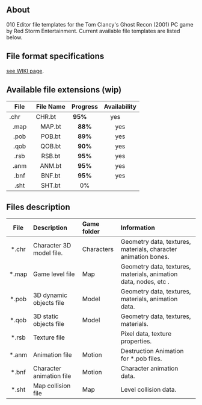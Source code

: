 ## About

010 Editor file templates for the Tom Clancy's Ghost Recon (2001) PC game by Red Storm Entertainment. Current available file templates are listed below.

## File format specifications

[see WIKI page](https://github.com/AlexKimov/010Editor-Templates-GR/wiki).

## Available file extensions (wip)

| File         | File Name     | Progress     | Availability  |
| :----------: | :-----------: | :----------: | :--------: |
| .chr        | CHR.bt        | **95%**      | yes        |
| .map        | MAP.bt        | **88%**          | yes        |
| .pob        | POB.bt        | **89%**          | yes        |
| .qob        | QOB.bt        | **90%**      | yes        |
| .rsb        | RSB.bt        | **95%**      | yes        |
| .anm        | ANM.bt        | **95%**      | yes        |
| .bnf        | BNF.bt        | **95%**      | yes        |
| .sht        | SHT.bt        | 0%           |          | 

## Files description

| File          | Description              | Game folder | Information | 
| :-----------: | :----------------------- | :-- | :----------------------------------------------------------------------- |
| *.chr         | Character 3D model file. | Characters | Geometry data, textures, materials, character animation bones.           | 
| *.map         | Game level file          | Map | Geometry data, textures, materials, animation data, nodes, etc .|
| *.pob         | 3D dynamic objects file  | Model | Geometry data, textures, materials, animation data.                           |
| *.qob         | 3D static objects file   | Model | Geometry data, textures, materials.                                      |
| *.rsb         | Texture file             |  | Pixel data, texture properties.                                          |
| *.anm         | Animation file           | Motion | Destruction Animation for *.pob files.                                   |
| *.bnf         | Character animation file | Motion | Character animation data.                                                |
| *.sht         | Map collision file       | Map | Level collision data.                                                    |
